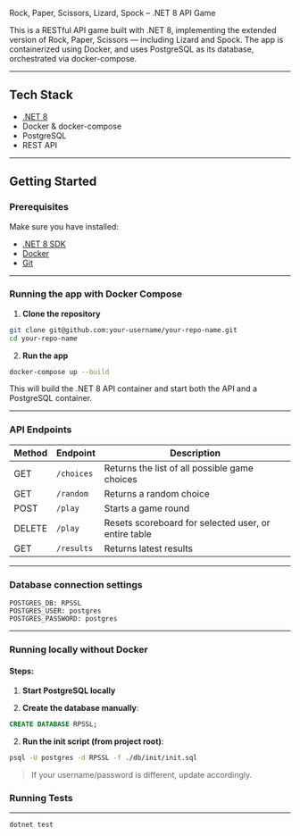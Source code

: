 Rock, Paper, Scissors, Lizard, Spock – .NET 8 API Game

This is a RESTful API game built with .NET 8, implementing the extended version of Rock, Paper, Scissors — including Lizard and Spock. The app is containerized using Docker, and uses PostgreSQL as its database, orchestrated via docker-compose.

---

## Tech Stack

- [.NET 8](https://dotnet.microsoft.com/)
- Docker & docker-compose
- PostgreSQL
- REST API

---

## Getting Started

### Prerequisites

Make sure you have installed:

- [.NET 8 SDK](https://dotnet.microsoft.com/en-us/download)
- [Docker](https://www.docker.com/)
- [Git](https://git-scm.com/)

---

### Running the app with Docker Compose

1. **Clone the repository**

```bash
git clone git@github.com:your-username/your-repo-name.git
cd your-repo-name
```

2. **Run the app**

```bash
docker-compose up --build
```

This will build the .NET 8 API container and start both the API and a PostgreSQL container.

---
### API Endpoints


| Method | Endpoint     | Description                                          |
|--------|--------------|------------------------------------------------------|
| GET    | `/choices`   | Returns the list of all possible game choices        |
| GET    | `/random`    | Returns a random choice                              |
| POST   | `/play`      | Starts a game round                                  |
| DELETE | `/play`      | Resets scoreboard for selected user, or entire table |
| GET    | `/results`   | Returns latest results                               |


---

### Database connection settings

```env
POSTGRES_DB: RPSSL
POSTGRES_USER: postgres
POSTGRES_PASSWORD: postgres
```

---

### Running locally without Docker

#### Steps:

1. **Start PostgreSQL locally**

2. **Create the database manually**:

```sql
CREATE DATABASE RPSSL;
```
2. **Run the init script (from project root)**:

```bash
psql -U postgres -d RPSSL -f ./db/init/init.sql
```

>If your username/password is different, update accordingly.
### Running Tests

---

```bash
dotnet test
```